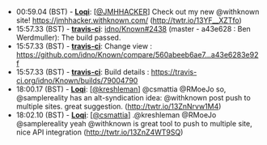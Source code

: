 * <a id="00:59.04">00:59.04 (BST)</a> - __[Loqi](https://github.com/Loqi)__: [<a href="https://twitter.com/JMHHACKER">@JMHHACKER</a>] Check out my new @withknown site! https://jmhhacker.withknown.com/ (http://twtr.io/13YF__XZTfo)
* <a id="15:57.33">15:57.33 (BST)</a> - __[travis-ci](https://github.com/travis-ci)__: <a href="https://github.com/idno/Known/issues/2438">idno/Known#2438</a> (master - a43e628 : Ben Werdmuller): The build passed.
* <a id="15:57.33">15:57.33 (BST)</a> - __[travis-ci](https://github.com/travis-ci)__: Change view : https://github.com/idno/Known/compare/560abeeb6ae7...a43e6283e92f
* <a id="15:57.33">15:57.33 (BST)</a> - __[travis-ci](https://github.com/travis-ci)__: Build details : https://travis-ci.org/idno/Known/builds/79004790
* <a id="18:00.17">18:00.17 (BST)</a> - __[Loqi](https://github.com/Loqi)__: [<a href="https://twitter.com/kreshleman">@kreshleman</a>] @csmattia @RMoeJo so, @samplereality has an alt-syndication idea: @withknown post push to multiple sites. great suggestion. (http://twtr.io/13ZnNrvw1M4)
* <a id="18:02.10">18:02.10 (BST)</a> - __[Loqi](https://github.com/Loqi)__: [<a href="https://twitter.com/csmattia">@csmattia</a>] .@kreshleman @RMoeJo @samplereality yeah @withknown is great tool to push to multiple site, nice API integration (http://twtr.io/13ZnZ4WT9SQ)
